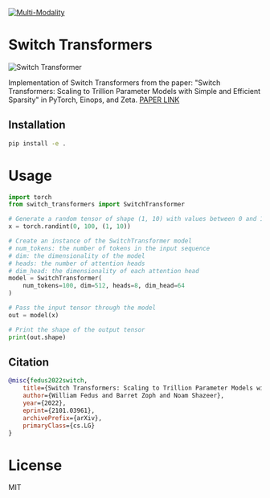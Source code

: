 [![Multi-Modality](agorabanner.png)](https://discord.gg/qUtxnK2NMf)

# Switch Transformers

![Switch Transformer](st.png)

Implementation of Switch Transformers from the paper: "Switch Transformers: Scaling to Trillion Parameter Models with Simple and Efficient Sparsity" in PyTorch, Einops, and Zeta. [PAPER LINK](https://arxiv.org/abs/2101.03961)

## Installation

```bash
pip install -e .
```

# Usage
```python
import torch
from switch_transformers import SwitchTransformer

# Generate a random tensor of shape (1, 10) with values between 0 and 100
x = torch.randint(0, 100, (1, 10))

# Create an instance of the SwitchTransformer model
# num_tokens: the number of tokens in the input sequence
# dim: the dimensionality of the model
# heads: the number of attention heads
# dim_head: the dimensionality of each attention head
model = SwitchTransformer(
    num_tokens=100, dim=512, heads=8, dim_head=64
)

# Pass the input tensor through the model
out = model(x)

# Print the shape of the output tensor
print(out.shape)


```



## Citation
```bibtex
@misc{fedus2022switch,
    title={Switch Transformers: Scaling to Trillion Parameter Models with Simple and Efficient Sparsity}, 
    author={William Fedus and Barret Zoph and Noam Shazeer},
    year={2022},
    eprint={2101.03961},
    archivePrefix={arXiv},
    primaryClass={cs.LG}
}

```

# License
MIT

